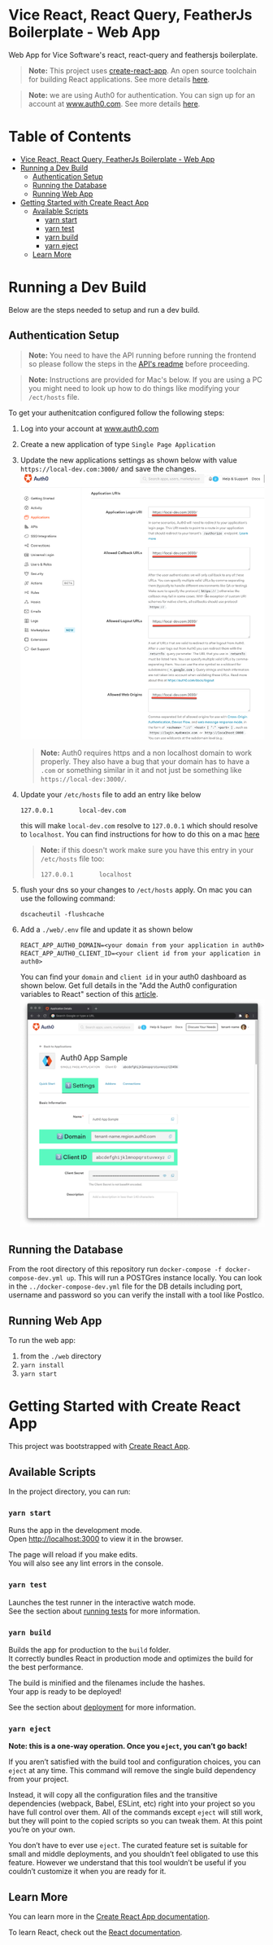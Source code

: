 <!-- TOC ignore:true -->
# Vice React, React Query, FeatherJs Boilerplate - Web App
Web App for Vice Software&#39;s react, react-query and feathersjs boilerplate.

> **Note:** This project uses [create-react-app](https://create-react-app.dev/). An open source toolchain for building React applications. See more details [here](#Getting-Started-with-Create-React-App).

> **Note:** we are using Auth0 for authentication. You can sign up for an account at www.auth0.com. See more details [here](#Authentication).

<!-- TOC ignore:true -->
# Table of Contents

<!-- TOC -->

- [Vice React, React Query, FeatherJs Boilerplate - Web App](#vice-react-react-query-featherjs-boilerplate---web-app)
- [Running a Dev Build](#running-a-dev-build)
    - [Authentication Setup](#authentication-setup)
    - [Running the Database](#running-the-database)
    - [Running Web App](#running-web-app)
- [Getting Started with Create React App](#getting-started-with-create-react-app)
    - [Available Scripts](#available-scripts)
        - [yarn start](#yarn-start)
        - [yarn test](#yarn-test)
        - [yarn build](#yarn-build)
        - [yarn eject](#yarn-eject)
    - [Learn More](#learn-more)

<!-- /TOC -->

# Running a Dev Build
Below are the steps needed to setup and run a dev build.

## Authentication Setup
> **Note:** You need to have the API running before running the frontend so please follow the steps in the [API's readme](../api/README.md) before proceeding.

> **Note:** Instructions are provided for Mac's below. If you are using a PC you might need to look up how to do things like modifying your `/ect/hosts` file.

To get your authenitcation configured follow the following steps:
1. Log into your account at www.auth0.com
1. Create a new application of type `Single Page Application`
1. Update the new applications settings as shown below with value `https://local-dev.com:3000/` and save the changes.
   ![](README.md-images/2021-01-26-10-55-31.png)
   
   > **Note:** Auth0 requires https and a non localhost domain to work properly. They also have a bug that your domain has to have a `.com` or something similar in it and not just be something like `https://local-dev:3000/`.

1. Update your `/etc/hosts` file to add an entry like below
   ```
   127.0.0.1       local-dev.com
   ```
   this will make `local-dev.com` resolve to `127.0.0.1` which should resolve to `localhost`. You can find instructions for how to do this on a mac [here](https://www.dalendesign.com/webpress-blog/webmaster-tools/edit-hosts-file-in-mac-terminal/)

   > **Note:** if this doesn't work make sure you have this entry in your `/etc/hosts` file too: 
   > ```
   > 127.0.0.1       localhost
   > ```
1. flush your dns so your changes to `/ect/hosts` apply. On mac you can use the following command:

   ```
   dscacheutil -flushcache
   ```

1. Add a `./web/.env` file and update it as shown below

   ```
   REACT_APP_AUTH0_DOMAIN=<your domain from your application in auth0>
   REACT_APP_AUTH0_CLIENT_ID=<your client id from your application in auth0>
   ```
   You can find your `domain` and `client id` in your auth0 dashboard as shown below. Get full details in the "Add the Auth0 configuration variables to React" section of this [article](https://auth0.com/blog/complete-guide-to-react-user-authentication/).
   ![](README.md-images/2021-01-26-12-31-39.png)

## Running the Database
From the root directory of this repository run `docker-compose -f docker-compose-dev.yml up`. This will run a POSTGres instance locally. You can look in the `../docker-compose-dev.yml` file for the DB details including port, username and password so you can verify the install with a tool like PostIco.

## Running Web App
To run the web app:

1. from the `./web` directory
2. `yarn install`
3. `yarn start`

# Getting Started with Create React App

This project was bootstrapped with [Create React App](https://github.com/facebook/create-react-app).

## Available Scripts

In the project directory, you can run:

### `yarn start`

Runs the app in the development mode.\
Open [http://localhost:3000](http://localhost:3000) to view it in the browser.

The page will reload if you make edits.\
You will also see any lint errors in the console.

### `yarn test`

Launches the test runner in the interactive watch mode.\
See the section about [running tests](https://facebook.github.io/create-react-app/docs/running-tests) for more information.

### `yarn build`

Builds the app for production to the `build` folder.\
It correctly bundles React in production mode and optimizes the build for the best performance.

The build is minified and the filenames include the hashes.\
Your app is ready to be deployed!

See the section about [deployment](https://facebook.github.io/create-react-app/docs/deployment) for more information.

### `yarn eject`

**Note: this is a one-way operation. Once you `eject`, you can’t go back!**

If you aren’t satisfied with the build tool and configuration choices, you can `eject` at any time. This command will remove the single build dependency from your project.

Instead, it will copy all the configuration files and the transitive dependencies (webpack, Babel, ESLint, etc) right into your project so you have full control over them. All of the commands except `eject` will still work, but they will point to the copied scripts so you can tweak them. At this point you’re on your own.

You don’t have to ever use `eject`. The curated feature set is suitable for small and middle deployments, and you shouldn’t feel obligated to use this feature. However we understand that this tool wouldn’t be useful if you couldn’t customize it when you are ready for it.

## Learn More

You can learn more in the [Create React App documentation](https://facebook.github.io/create-react-app/docs/getting-started).

To learn React, check out the [React documentation](https://reactjs.org/).
